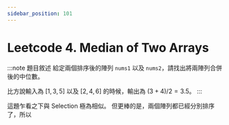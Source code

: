 ```yaml
---
sidebar_position: 101
---
```


# Leetcode 4. Median of Two Arrays

:::note 題目敘述
給定兩個排序後的陣列 `nums1` 以及 `nums2`，請找出將兩陣列合併後的中位數。

比方說輸入為 $[1, 3, 5]$ 以及 $[2, 4, 6]$ 的時候，輸出為 $(3+4)/2=3.5$。
:::

這題乍看之下與 Selection 極為相似。
但更棒的是，兩個陣列都已經分別排序了，所以